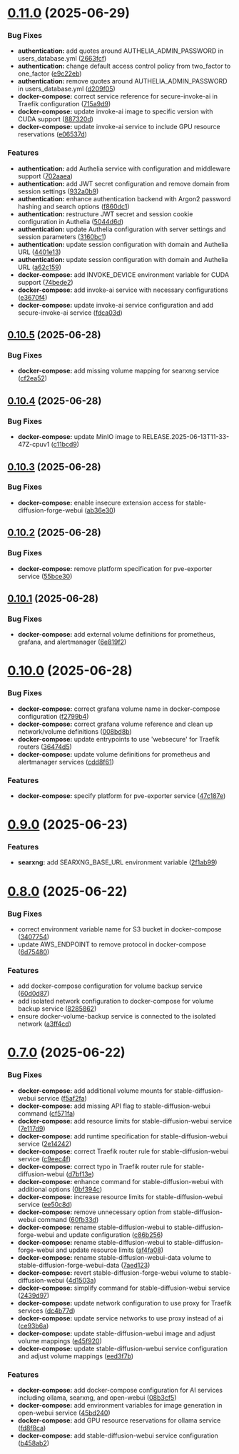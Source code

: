 # [0.11.0](https://github.com/binary-braids/docker-homelab/compare/v0.10.5...v0.11.0) (2025-06-29)


### Bug Fixes

* **authentication:** add quotes around AUTHELIA_ADMIN_PASSWORD in users_database.yml ([2663fcf](https://github.com/binary-braids/docker-homelab/commit/2663fcf3ba5eb593283ef0ed2eadbdbede0517c6))
* **authentication:** change default access control policy from two_factor to one_factor ([e9c22eb](https://github.com/binary-braids/docker-homelab/commit/e9c22eb08d95d2dafc581d4dc1a7c7454feb7f43))
* **authentication:** remove quotes around AUTHELIA_ADMIN_PASSWORD in users_database.yml ([d209f05](https://github.com/binary-braids/docker-homelab/commit/d209f0541440972377f2b26226f55376bc6d119a))
* **docker-compose:** correct service reference for secure-invoke-ai in Traefik configuration ([715a9d9](https://github.com/binary-braids/docker-homelab/commit/715a9d94d5311c35156c2a0e95ab51a381a8bae0))
* **docker-compose:** update invoke-ai image to specific version with CUDA support ([887320d](https://github.com/binary-braids/docker-homelab/commit/887320ded76c061cedd136f1215b7bf2d3cdcb3d))
* **docker-compose:** update invoke-ai service to include GPU resource reservations ([e06537d](https://github.com/binary-braids/docker-homelab/commit/e06537dc7505f373c99706b43adb471e7307c8c0))


### Features

* **authentication:** add Authelia service with configuration and middleware support ([702aaea](https://github.com/binary-braids/docker-homelab/commit/702aaeab2e462d2815a43ffc30378fb99f0fbf41))
* **authentication:** add JWT secret configuration and remove domain from session settings ([932a0b9](https://github.com/binary-braids/docker-homelab/commit/932a0b98974a0a23a08f504067d7e4506fa1b31c))
* **authentication:** enhance authentication backend with Argon2 password hashing and search options ([f860dc1](https://github.com/binary-braids/docker-homelab/commit/f860dc11ad6fd5653fe5478fdbd83c6b7e334de5))
* **authentication:** restructure JWT secret and session cookie configuration in Authelia ([5044d6d](https://github.com/binary-braids/docker-homelab/commit/5044d6d354fc1b1422b1b7fdcf91690f79c08b7f))
* **authentication:** update Authelia configuration with server settings and session parameters ([3160bc1](https://github.com/binary-braids/docker-homelab/commit/3160bc16cd8e9b2c69367702cdd0a62a4b5f7fef))
* **authentication:** update session configuration with domain and Authelia URL ([4401e13](https://github.com/binary-braids/docker-homelab/commit/4401e13ff92a319b1d27830e57098263745889f1))
* **authentication:** update session configuration with domain and Authelia URL ([a62c159](https://github.com/binary-braids/docker-homelab/commit/a62c159df5ad39c19b129fcd824ee221aae36880))
* **docker-compose:** add INVOKE_DEVICE environment variable for CUDA support ([74bede2](https://github.com/binary-braids/docker-homelab/commit/74bede294bec9f313356fb4735b6b1f441087a49))
* **docker-compose:** add invoke-ai service with necessary configurations ([e3670f4](https://github.com/binary-braids/docker-homelab/commit/e3670f4e6af9aea7eff7e56629e85d175ea0fe72))
* **docker-compose:** update invoke-ai service configuration and add secure-invoke-ai service ([fdca03d](https://github.com/binary-braids/docker-homelab/commit/fdca03d928a7f9135372f58f7825c310ba017060))



## [0.10.5](https://github.com/binary-braids/docker-homelab/compare/v0.10.4...v0.10.5) (2025-06-28)


### Bug Fixes

* **docker-compose:** add missing volume mapping for searxng service ([cf2ea52](https://github.com/binary-braids/docker-homelab/commit/cf2ea522a7f017e11b1259701b399a24bb4b062c))



## [0.10.4](https://github.com/binary-braids/docker-homelab/compare/v0.10.3...v0.10.4) (2025-06-28)


### Bug Fixes

* **docker-compose:** update MinIO image to RELEASE.2025-06-13T11-33-47Z-cpuv1 ([c11bcd9](https://github.com/binary-braids/docker-homelab/commit/c11bcd9c896bfc4004ff93f02bcfe74d867acd6f))



## [0.10.3](https://github.com/binary-braids/docker-homelab/compare/v0.10.2...v0.10.3) (2025-06-28)


### Bug Fixes

* **docker-compose:** enable insecure extension access for stable-diffusion-forge-webui ([ab36e30](https://github.com/binary-braids/docker-homelab/commit/ab36e302b4349b5d6620aec599d460023ba188c0))



## [0.10.2](https://github.com/binary-braids/docker-homelab/compare/v0.10.1...v0.10.2) (2025-06-28)


### Bug Fixes

* **docker-compose:** remove platform specification for pve-exporter service ([55bce30](https://github.com/binary-braids/docker-homelab/commit/55bce30aa5828dc6cbb952b20fc80aaf66e00030))



## [0.10.1](https://github.com/binary-braids/docker-homelab/compare/v0.10.0...v0.10.1) (2025-06-28)


### Bug Fixes

* **docker-compose:** add external volume definitions for prometheus, grafana, and alertmanager ([6e819f2](https://github.com/binary-braids/docker-homelab/commit/6e819f2428753c4a2cf7a35d9357aabeb7179272))



# [0.10.0](https://github.com/binary-braids/docker-homelab/compare/v0.9.0...v0.10.0) (2025-06-28)


### Bug Fixes

* **docker-compose:** correct grafana volume name in docker-compose configuration ([f2799b4](https://github.com/binary-braids/docker-homelab/commit/f2799b42b9ba0f982b0e9cf7e7ec827080e1231c))
* **docker-compose:** correct grafana volume reference and clean up network/volume definitions ([008bd8b](https://github.com/binary-braids/docker-homelab/commit/008bd8bd94037ab8fea3bf60ccb8bc2e28ff94b4))
* **docker-compose:** update entrypoints to use 'websecure' for Traefik routers ([36474d5](https://github.com/binary-braids/docker-homelab/commit/36474d5d6d96315769e91f81ff981f7994270a5f))
* **docker-compose:** update volume definitions for prometheus and alertmanager services ([cdd8f61](https://github.com/binary-braids/docker-homelab/commit/cdd8f610725d86f2bd0943e5c3178aadca3369e7))


### Features

* **docker-compose:** specify platform for pve-exporter service ([47c187e](https://github.com/binary-braids/docker-homelab/commit/47c187e06d0ec7421c7370bab97c4d625b5ca971))



# [0.9.0](https://github.com/binary-braids/docker-homelab/compare/v0.8.0...v0.9.0) (2025-06-23)


### Features

* **searxng:** add SEARXNG_BASE_URL environment variable ([2f1ab99](https://github.com/binary-braids/docker-homelab/commit/2f1ab9908783c4e8ee74474b240ddf89f91b24a2))



# [0.8.0](https://github.com/binary-braids/docker-homelab/compare/v0.7.0...v0.8.0) (2025-06-22)


### Bug Fixes

* correct environment variable name for S3 bucket in docker-compose ([3407754](https://github.com/binary-braids/docker-homelab/commit/3407754643e7ff92e404b6b2eaa9e51f232250b7))
* update AWS_ENDPOINT to remove protocol in docker-compose ([6d75480](https://github.com/binary-braids/docker-homelab/commit/6d75480f4d1edd23bb4b7e6126ed5a34459c0717))


### Features

* add docker-compose configuration for volume backup service ([60d0d87](https://github.com/binary-braids/docker-homelab/commit/60d0d876928437721de7874974012d512d21c4c9))
* add isolated network configuration to docker-compose for volume backup service ([8285862](https://github.com/binary-braids/docker-homelab/commit/82858629360711cb78ffdd4e1065dd62c742a35a))
* ensure docker-volume-backup service is connected to the isolated network ([a3ff4cd](https://github.com/binary-braids/docker-homelab/commit/a3ff4cd614bb7f9c3c7c5ceaaed748c9db5bf2cc))



# [0.7.0](https://github.com/binary-braids/docker-homelab/compare/v0.6.0...v0.7.0) (2025-06-22)


### Bug Fixes

* **docker-compose:** add additional volume mounts for stable-diffusion-webui service ([f5af2fa](https://github.com/binary-braids/docker-homelab/commit/f5af2faeca835f5284ec54e8ff7cac0293e97af7))
* **docker-compose:** add missing API flag to stable-diffusion-webui command ([cf571fa](https://github.com/binary-braids/docker-homelab/commit/cf571faaad36ed594b477fa05d1bd124cdee7c6c))
* **docker-compose:** add resource limits for stable-diffusion-webui service ([7e117d9](https://github.com/binary-braids/docker-homelab/commit/7e117d9d6c850a680f7c32af89fabc955e9a7421))
* **docker-compose:** add runtime specification for stable-diffusion-webui service ([2e14242](https://github.com/binary-braids/docker-homelab/commit/2e1424225c5e381fd5f7f1a01f1f03d855d89a2d))
* **docker-compose:** correct Traefik router rule for stable-diffusion-webui service ([c9eec4f](https://github.com/binary-braids/docker-homelab/commit/c9eec4fa71697c59ade519615fe81a650129cd01))
* **docker-compose:** correct typo in Traefik router rule for stable-diffusion-webui ([d7bf13e](https://github.com/binary-braids/docker-homelab/commit/d7bf13ee148ae1f1cc971ae709646b097e24b4b3))
* **docker-compose:** enhance command for stable-diffusion-webui with additional options ([0bf394c](https://github.com/binary-braids/docker-homelab/commit/0bf394c350b8d0fe22a6da1f40113c0f749cb799))
* **docker-compose:** increase resource limits for stable-diffusion-webui service ([ee50c8d](https://github.com/binary-braids/docker-homelab/commit/ee50c8d75687da5ce62624a0d50c30f7d0cc592d))
* **docker-compose:** remove unnecessary option from stable-diffusion-webui command ([60fb33d](https://github.com/binary-braids/docker-homelab/commit/60fb33dddcdbde4dc66287b0dbd2d3d33828caa8))
* **docker-compose:** rename stable-diffusion-webui to stable-diffusion-forge-webui and update configuration ([c86b256](https://github.com/binary-braids/docker-homelab/commit/c86b256eb117a6cacbf68077554921c108a3fdbc))
* **docker-compose:** rename stable-diffusion-webui to stable-diffusion-forge-webui and update resource limits ([af4fa08](https://github.com/binary-braids/docker-homelab/commit/af4fa08f6f25550d015dd7ba70ad7b0e867cb032))
* **docker-compose:** rename stable-diffusion-webui-data volume to stable-diffusion-forge-webui-data ([7aed123](https://github.com/binary-braids/docker-homelab/commit/7aed1238c6bcc8101a9e42e77736894edf943b07))
* **docker-compose:** revert stable-diffusion-forge-webui volume to stable-diffusion-webui ([4d1503a](https://github.com/binary-braids/docker-homelab/commit/4d1503a8cedf8e86240a077b725e6ce0a2cd2beb))
* **docker-compose:** simplify command for stable-diffusion-webui service ([2439d97](https://github.com/binary-braids/docker-homelab/commit/2439d977a685e4151d6ccd4ebb64c43d1b58a354))
* **docker-compose:** update network configuration to use proxy for Traefik services ([dc4b77d](https://github.com/binary-braids/docker-homelab/commit/dc4b77d736cab5db3dc3556aa9f9fd32e412ac85))
* **docker-compose:** update service networks to use proxy instead of ai ([ce93b6a](https://github.com/binary-braids/docker-homelab/commit/ce93b6a52828faaeb8233536987b1f35a379d79a))
* **docker-compose:** update stable-diffusion-webui image and adjust volume mappings ([e45f920](https://github.com/binary-braids/docker-homelab/commit/e45f9209290b2578016c0fe2db94f15cdd4f0403))
* **docker-compose:** update stable-diffusion-webui service configuration and adjust volume mappings ([eed3f7b](https://github.com/binary-braids/docker-homelab/commit/eed3f7b3185bd61912a5abddd4c81e9be196148b))


### Features

* **docker-compose:** add docker-compose configuration for AI services including ollama, searxng, and open-webui ([08b3cf5](https://github.com/binary-braids/docker-homelab/commit/08b3cf586a472043f2878659c0e3af42120b1cb7))
* **docker-compose:** add environment variables for image generation in open-webui service ([45bd240](https://github.com/binary-braids/docker-homelab/commit/45bd240c1bbe16c71478d422a92f02ebad9412b1))
* **docker-compose:** add GPU resource reservations for ollama service ([fd8f8ca](https://github.com/binary-braids/docker-homelab/commit/fd8f8ca4aca11719d6322d93878aa8da665d93a0))
* **docker-compose:** add stable-diffusion-webui service configuration ([b458ab2](https://github.com/binary-braids/docker-homelab/commit/b458ab28ac8c6550c901c435c7d68d99ec464f5e))



